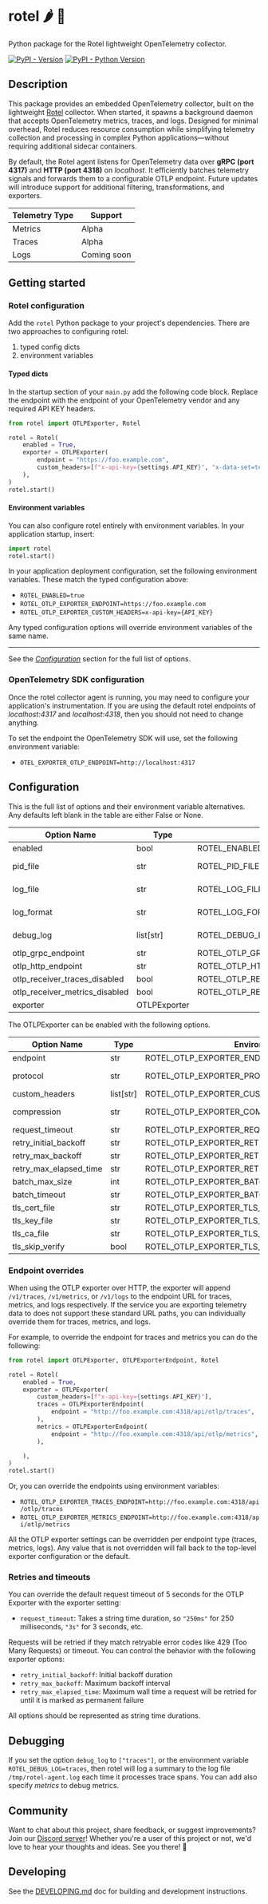 # rotel 🌶️ 🍅
Python package for the Rotel lightweight OpenTelemetry collector.

[![PyPI - Version](https://img.shields.io/pypi/v/rotel.svg)](https://pypi.org/project/rotel)
[![PyPI - Python Version](https://img.shields.io/pypi/pyversions/rotel.svg)](https://pypi.org/project/rotel)

## Description

This package provides an embedded OpenTelemetry collector, built on the lightweight [Rotel](https://github.com/streamfold/rotel) collector. When started, it spawns a background daemon that accepts OpenTelemetry metrics, traces, and logs. Designed for minimal overhead, Rotel reduces resource consumption while simplifying telemetry collection and processing in complex Python applications—without requiring additional sidecar containers.

By default, the Rotel agent listens for OpenTelemetry data over **gRPC (port 4317)** and **HTTP (port 4318)** on _localhost_. It efficiently batches telemetry signals and forwards them to a configurable OTLP endpoint. Future updates will introduce support for additional filtering, transformations, and exporters.

| Telemetry Type | Support     |
|----------------|-------------|
| Metrics        | Alpha       |
| Traces         | Alpha       |
| Logs           | Coming soon |

## Getting started

### Rotel configuration

Add the `rotel` Python package to your project's dependencies. There are two approaches to configuring rotel:
1. typed config dicts
2. environment variables

#### Typed dicts

In the startup section of your `main.py` add the following code block. Replace the endpoint with the endpoint of your OpenTelemetry vendor and any required API KEY headers. 

```python
from rotel import OTLPExporter, Rotel

rotel = Rotel(
    enabled = True,
    exporter = OTLPExporter(
        endpoint = "https://foo.example.com",
        custom_headers=[f"x-api-key={settings.API_KEY}", "x-data-set=testing"]
    ),
)
rotel.start()
```

#### Environment variables

You can also configure rotel entirely with environment variables. In your application startup, insert:
```python
import rotel
rotel.start()
```

In your application deployment configuration, set the following environment variables. These match the typed configuration above:
* `ROTEL_ENABLED=true`
* `ROTEL_OTLP_EXPORTER_ENDPOINT=https://foo.example.com`
* `ROTEL_OTLP_EXPORTER_CUSTOM_HEADERS=x-api-key={API_KEY}`

Any typed configuration options will override environment variables of the same name.

---

See the [*Configuration*](#configuration) section for the full list of options.

### OpenTelemetry SDK configuration

Once the rotel collector agent is running, you may need to configure your application's instrumentation. If you are using the default rotel endpoints of *localhost:4317* and *localhost:4318*, then you should not need to change anything. 

To set the endpoint the OpenTelemetry SDK will use, set the following environment variable:

* `OTEL_EXPORTER_OTLP_ENDPOINT=http://localhost:4317`

## Configuration

This is the full list of options and their environment variable alternatives. Any defaults left blank in the table are either False or None.

| Option Name                    | Type         | Environ                              | Default              | Options         |
|--------------------------------|--------------|--------------------------------------|----------------------|-----------------|
| enabled                        | bool         | ROTEL_ENABLED                        |                      |                 |
| pid_file                       | str          | ROTEL_PID_FILE                       | /tmp/rotel-agent.pid |                 |
| log_file                       | str          | ROTEL_LOG_FILE                       | /tmp/rotel-agent.log |                 |
| log_format                     | str          | ROTEL_LOG_FORMAT                     | text                 | json, text      |
| debug_log                      | list[str]    | ROTEL_DEBUG_LOG                      |                      | traces, metrics |
| otlp_grpc_endpoint             | str          | ROTEL_OTLP_GRPC_ENDPOINT             | localhost:4317       |                 |
| otlp_http_endpoint             | str          | ROTEL_OTLP_HTTP_ENDPOINT             | localhost:4318       |                 |
| otlp_receiver_traces_disabled  | bool         | ROTEL_OTLP_RECEIVER_TRACES_DISABLED  |                      |                 |
| otlp_receiver_metrics_disabled | bool         | ROTEL_OTLP_RECEIVER_METRICS_DISABLED |                      |                 |
| exporter                       | OTLPExporter |                                      |                      |                 |

The OTLPExporter can be enabled with the following options.

| Option Name            | Type      | Environ                                    | Default | Options      |
|------------------------|-----------|--------------------------------------------|---------|--------------|
| endpoint               | str       | ROTEL_OTLP_EXPORTER_ENDPOINT               |         |              |
| protocol               | str       | ROTEL_OTLP_EXPORTER_PROTOCOL               | grpc    | grpc or http |
| custom_headers         | list[str] | ROTEL_OTLP_EXPORTER_CUSTOM_HEADERS         |         |              |
| compression            | str       | ROTEL_OTLP_EXPORTER_COMPRESSION            | gzip    | gzip or none |
| request_timeout        | str       | ROTEL_OTLP_EXPORTER_REQUEST_TIMEOUT        | 5s      |              |
| retry_initial_backoff  | str       | ROTEL_OTLP_EXPORTER_RETRY_INITIAL_BACKOFF  | 5s      |              |
| retry_max_backoff      | str       | ROTEL_OTLP_EXPORTER_RETRY_MAX_BACKOFF      | 30s     |              |
| retry_max_elapsed_time | str       | ROTEL_OTLP_EXPORTER_RETRY_MAX_ELAPSED_TIME | 300s    |              |
| batch_max_size         | int       | ROTEL_OTLP_EXPORTER_BATCH_MAX_SIZE         | 8192    |              |
| batch_timeout          | str       | ROTEL_OTLP_EXPORTER_BATCH_TIMEOUT          | 200ms   |              |
| tls_cert_file          | str       | ROTEL_OTLP_EXPORTER_TLS_CERT_FILE          |         |              |
| tls_key_file           | str       | ROTEL_OTLP_EXPORTER_TLS_KEY_FILE           |         |              |
| tls_ca_file            | str       | ROTEL_OTLP_EXPORTER_TLS_CA_FILE            |         |              |
| tls_skip_verify        | bool      | ROTEL_OTLP_EXPORTER_TLS_SKIP_VERIFY        |         |              |

### Endpoint overrides

When using the OTLP exporter over HTTP, the exporter will append `/v1/traces`, `/v1/metrics`, or `/v1/logs` to the endpoint URL for traces, metrics, and logs respectively. If the service you are exporting telemetry data to does not support these standard URL paths, you can individually override them for traces, metrics, and logs.

For example, to override the endpoint for traces and metrics you can do the following:
```python
from rotel import OTLPExporter, OTLPExporterEndpoint, Rotel

rotel = Rotel(
    enabled = True,
    exporter = OTLPExporter(
        custom_headers=[f"x-api-key={settings.API_KEY}"],
        traces = OTLPExporterEndpoint(
            endpoint = "http://foo.example.com:4318/api/otlp/traces",
        ),
        metrics = OTLPExporterEndpoint(
            endpoint = "http://foo.example.com:4318/api/otlp/metrics",
        ),

    ),
)
rotel.start()
```

Or, you can override the endpoints using environment variables:
* `ROTEL_OTLP_EXPORTER_TRACES_ENDPOINT=http://foo.example.com:4318/api/otlp/traces`
* `ROTEL_OTLP_EXPORTER_METRICS_ENDPOINT=http://foo.example.com:4318/api/otlp/metrics`

All the OTLP exporter settings can be overridden per endpoint type (traces, metrics, logs). Any value that is not overridden will fall back to the top-level exporter configuration or the default.

### Retries and timeouts

You can override the default request timeout of 5 seconds for the OTLP Exporter with the exporter setting:

* `request_timeout`: Takes a string time duration, so `"250ms"` for 250 milliseconds, `"3s"` for 3 seconds, etc.

Requests will be retried if they match retryable error codes like 429 (Too Many Requests) or timeout. You can control the behavior with the following exporter options:

* `retry_initial_backoff`: Initial backoff duration
* `retry_max_backoff`: Maximum backoff interval
* `retry_max_elapsed_time`: Maximum wall time a request will be retried for until it is marked as permanent failure

All options should be represented as string time durations.

## Debugging

If you set the option `debug_log` to `["traces"]`, or the environment variable `ROTEL_DEBUG_LOG=traces`, then rotel will log a summary to the log file `/tmp/rotel-agent.log` each time it processes trace spans. You can add also specify *metrics* to debug metrics.   

## Community

Want to chat about this project, share feedback, or suggest improvements? Join our [Discord server](https://discord.gg/reUqNWTSGC)! Whether you're a user of this project or not, we'd love to hear your thoughts and ideas. See you there! 🚀

## Developing

See the [DEVELOPING.md](DEVELOPING.md) doc for building and development instructions.

